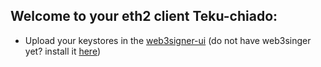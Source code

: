 ## Welcome to your eth2 client Teku-chiado:

- Upload your keystores in the [web3signer-ui](http://ui.web3signer-chiado.dappnode?signer_url=http://web3signer.web3signer-chiado.dappnode:9000) (do not have web3singer yet? install it [here](http://my.dappnode/#/installer/web3signer-chiado.dnp.dappnode.eth))

